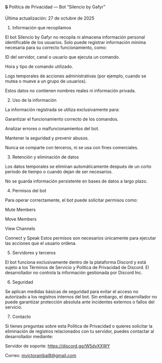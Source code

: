 🔒 Política de Privacidad — Bot “Silencio by Gafyr”

Última actualización: 27 de octubre de 2025

1. Información que recopilamos

El bot Silencio by Gafyr no recopila ni almacena información personal identificable de los usuarios.
Solo puede registrar información mínima necesaria para su correcto funcionamiento, como:

ID del servidor, canal o usuario que ejecuta un comando.

Hora y tipo de comando utilizado.

Logs temporales de acciones administrativas (por ejemplo, cuando se mutea o mueve a un grupo de usuarios).

Estos datos no contienen nombres reales ni información privada.

2. Uso de la información

La información registrada se utiliza exclusivamente para:

Garantizar el funcionamiento correcto de los comandos.

Analizar errores o malfuncionamientos del bot.

Mantener la seguridad y prevenir abusos.

Nunca se comparte con terceros, ni se usa con fines comerciales.

3. Retención y eliminación de datos

Los datos temporales se eliminan automáticamente después de un corto período de tiempo o cuando dejan de ser necesarios.

No se guarda información persistente en bases de datos a largo plazo.

4. Permisos del bot

Para operar correctamente, el bot puede solicitar permisos como:

Mute Members

Move Members

View Channels

Connect y Speak
Estos permisos son necesarios únicamente para ejecutar las acciones que el usuario ordena.

5. Servidores y terceros

El bot funciona exclusivamente dentro de la plataforma Discord y está sujeto a los Términos de Servicio y Política de Privacidad de Discord.
El desarrollador no controla la información gestionada por Discord Inc.

6. Seguridad

Se aplican medidas básicas de seguridad para evitar el acceso no autorizado a los registros internos del bot.
Sin embargo, el desarrollador no puede garantizar protección absoluta ante incidentes externos o fallos del servicio.

7. Contacto

Si tienes preguntas sobre esta Política de Privacidad o quieres solicitar la eliminación de registros relacionados con tu servidor, puedes contactar al desarrollador mediante:

Servidor de soporte: https://discord.gg/W5dvXXWY

Correo: mvictoranibal8@gmail.com
